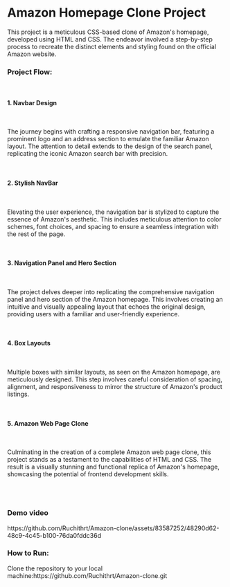 <h1>Amazon Homepage Clone Project</h1>
<p>This project is a meticulous CSS-based clone of Amazon's homepage, developed using HTML and CSS. The endeavor involved a step-by-step process to recreate the distinct elements and styling found on the official Amazon website.</p>

<h3>Project Flow:</h3><br>
<h4>1. Navbar Design</h4><br>
<p>The journey begins with crafting a responsive navigation bar, featuring a prominent logo and an address section to emulate the familiar Amazon layout. The attention to detail extends to the design of the search panel, replicating the iconic Amazon search bar with precision.</p><br>

<h4>2. Stylish NavBar</h4><br>
<p>Elevating the user experience, the navigation bar is stylized to capture the essence of Amazon's aesthetic. This includes meticulous attention to color schemes, font choices, and spacing to ensure a seamless integration with the rest of the page.</p><br>

<h4>3. Navigation Panel and Hero Section</h4><br>
<p>The project delves deeper into replicating the comprehensive navigation panel and hero section of the Amazon homepage. This involves creating an intuitive and visually appealing layout that echoes the original design, providing users with a familiar and user-friendly experience.</p><br>

<h4>4. Box Layouts</h4><br>
<p>Multiple boxes with similar layouts, as seen on the Amazon homepage, are meticulously designed. This step involves careful consideration of spacing, alignment, and responsiveness to mirror the structure of Amazon's product listings.</p><br>

<h4>5. Amazon Web Page Clone</h4><br>
<p>Culminating in the creation of a complete Amazon web page clone, this project stands as a testament to the capabilities of HTML and CSS. The result is a visually stunning and functional replica of Amazon's homepage, showcasing the potential of frontend development skills.</p><br><br>

<h3>Demo video</h3>
https://github.com/Ruchithrt/Amazon-clone/assets/83587252/48290d62-48c9-4c45-b100-76da0fddc36d


<h3>How to Run:</h3>
<p>Clone the repository to your local machine:https://github.com/Ruchithrt/Amazon-clone.git</p>
